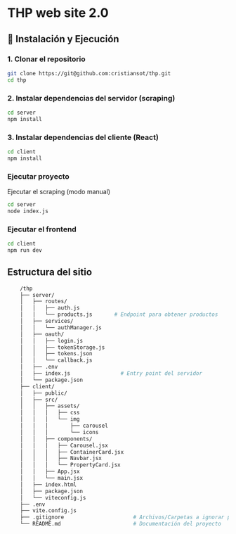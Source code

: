 # THP web site 2.0 

## 🚀 Instalación y Ejecución

### 1. Clonar el repositorio

```bash
git clone https://git@github.com:cristiansot/thp.git
cd thp
```

### 2. Instalar dependencias del servidor (scraping)

```bash
cd server
npm install
```

### 3. Instalar dependencias del cliente (React)

```bash
cd client
npm install
```

### Ejecutar proyecto

Ejecutar el scraping (modo manual)

```bash
cd server
node index.js
```

### Ejecutar el frontend

```bash
cd client
npm run dev
```

## Estructura del sitio

```bash
    /thp
    ├── server/
    │   ├── routes/
    │   │   ├── auth.js 
    │   │   └── products.js       # Endpoint para obtener productos
    │   ├── services/
    │   │   └── authManager.js  
    │   ├── oauth/
    │   │   ├── login.js 
    │   │   ├── tokenStorage.js 
    │   │   ├── tokens.json
    │   │   └── callback.js 
    │   ├── .env
    │   ├── index.js                # Entry point del servidor
    │   └── package.json
    ├── client/
    │   ├── public/
    │   ├── src/
    │   │   ├── assets/
    │   │   │   ├── css
    │   │   │   └── img
    │   │   │       ├── carousel
    │   │   │       └── icons
    │   │   ├── components/
    │   │   │   ├── Carousel.jsx
    │   │   │   ├── ContainerCard.jsx
    │   │   │   ├── Navbar.jsx
    │   │   │   └── PropertyCard.jsx
    │   │   ├── App.jsx
    │   │   └── main.jsx
    │   ├── index.html
    │   ├── package.json
    │   └── viteconfig.js
    ├── .env
    ├── vite.config.js
    ├── .gitignore                      # Archivos/Carpetas a ignorar por Git
    └── README.md                       # Documentación del proyecto
```